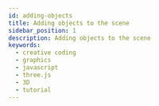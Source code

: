 ```yaml
---
id: adding-objects
title: Adding objects to the scene
sidebar_position: 1
description: Adding objects to the scene
keywords:
  - creative coding
  - graphics
  - javascript
  - three.js
  - 3D
  - tutorial
---
```

